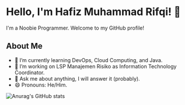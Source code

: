 # Hello, I'm Hafiz Muhammad Rifqi! 👋

I'm a Noobie Programmer. Welcome to my GitHub profile! 

## About Me

- 🌱 I’m currently learning DevOps, Cloud Computing, and Java.
- 💼 I’m working on LSP Manajemen Risiko as Information Technology Coordinator.
- 💬 Ask me about anything, I will answer it (probably).
- 😄 Pronouns: He/Him.

<!-- Optional: Add GitHub stats using an Anurag's GitHub stats tool or similar -->
![Anurag's GitHub stats](https://github-stats-ruddy-seven.vercel.app/api?username=hafizmrifqi&show_icons=true&theme=cobalt)
